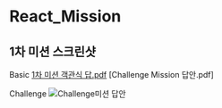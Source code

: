 # React_Mission

## 1차 미션 스크린샷

Basic
[1차 미션 객관식 답.pdf](https://github.com/Jae12ho/React_Mission/files/8082084/1.pdf)
[Challenge Mission 답안.pdf]

Challenge
![Challenge미션 답안](https://user-images.githubusercontent.com/67782586/154322573-8104d4d8-d102-47f9-b7c9-6406b78dbfe5.png)

